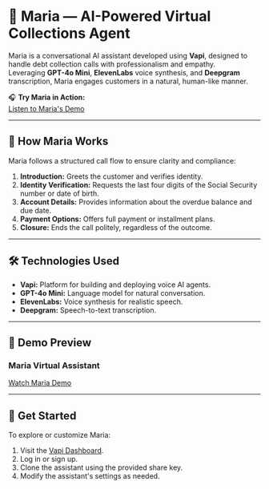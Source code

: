 # 🤖 Maria — AI-Powered Virtual Collections Agent

Maria is a conversational AI assistant developed using **Vapi**, designed to handle debt collection calls with professionalism and empathy.  
Leveraging **GPT-4o Mini**, **ElevenLabs** voice synthesis, and **Deepgram** transcription, Maria engages customers in a natural, human-like manner.

🎧 **Try Maria in Action:**  
[Listen to Maria's Demo](https://vapi.ai?demo=true&shareKey=e60f6900-cca8-47ae-abc7-dd4e5552ec8d&assistantId=2d6a031a-908b-4ec4-bda1-4313bcbee677)

---

## 🧠 How Maria Works

Maria follows a structured call flow to ensure clarity and compliance:

1. **Introduction:** Greets the customer and verifies identity.  
2. **Identity Verification:** Requests the last four digits of the Social Security number or date of birth.  
3. **Account Details:** Provides information about the overdue balance and due date.  
4. **Payment Options:** Offers full payment or installment plans.  
5. **Closure:** Ends the call politely, regardless of the outcome.

---

## 🛠️ Technologies Used

- **Vapi:** Platform for building and deploying voice AI agents.  
- **GPT-4o Mini:** Language model for natural conversation.  
- **ElevenLabs:** Voice synthesis for realistic speech.  
- **Deepgram:** Speech-to-text transcription.  

---

## 🎥 Demo Preview

### Maria Virtual Assistant

[Watch Maria Demo](demo/Maria_demo.mp4)

---

## 🔗 Get Started

To explore or customize Maria:

1. Visit the [Vapi Dashboard](https://vapi.ai).  
2. Log in or sign up.  
3. Clone the assistant using the provided share key.  
4. Modify the assistant's settings as needed.
